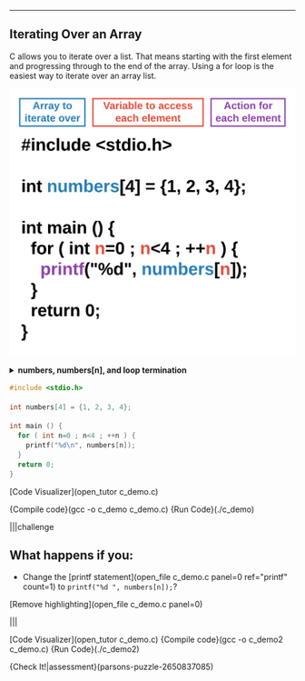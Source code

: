 ----------

## Iterating Over an Array

C allows you to iterate over a list. That means starting with the first element and progressing through to the end of the array. Using a for loop is the easiest way to iterate over an array list.

![Iterating Over an Array](.guides/img/array-iterate.png)

<details><summary><b>numbers, numbers[n], and loop termination</b></summary>In the example below, the iteration variable is <code>n</code> and the list is named <code>numbers</code>. This means that <code>numbers[n]</code> represents the current element being accessed by the loop. The loop continues as long as <code>n</code> is less than 4 because we begin the loop at 0.</details>
  
```c
#include <stdio.h>

int numbers[4] = {1, 2, 3, 4};

int main () {
  for ( int n=0 ; n<4 ; ++n ) {
    printf("%d\n", numbers[n]); 
  }
  return 0;
}
```

[Code Visualizer](open_tutor c_demo.c)

{Compile code}(gcc -o c_demo c_demo.c)
{Run Code}(./c_demo)

|||challenge
## What happens if you:
* Change the [printf statement](open_file c_demo.c panel=0 ref="printf" count=1) to 
`printf("%d ", numbers[n]);`?

[Remove highlighting](open_file c_demo.c panel=0)

|||

[Code Visualizer](open_tutor c_demo.c)
{Compile code}(gcc -o c_demo2 c_demo.c)
{Run Code}(./c_demo2)

{Check It!|assessment}(parsons-puzzle-2650837085)
